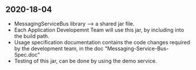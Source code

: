 
## 2020-18-04
- MessagingServiceBus library --> a shared jar file. 
- Each Application Developemnt Team will use this jar, by including into the build path.
- Usage specification documentation contains the code changes required by the development team, in the doc      "Messaging-Service-Bus-Spec.doc"  
- Testing of this jar, can be done by using the demo service.
  
